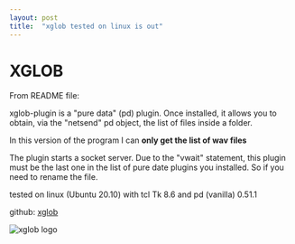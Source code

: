```yaml
---
layout: post
title:  "xglob tested on linux is out"
---
```


# XGLOB

From README file:

xglob-plugin is a "pure data" (pd) plugin. Once installed, it allows you to obtain, via the "netsend" pd object, the list of files inside a folder.

In this version of the program I can **only get the list of wav files**

The plugin starts a socket server. Due to the "vwait" statement, this plugin must be the last one in the list of pure date plugins you installed. So if you need to rename the file.

tested on linux (Ubuntu 20.10) with tcl Tk 8.6 and pd (vanilla) 0.51.1

github: [xglob](https://github.com/marrongiallo/xglob)

![xglob logo](/assets/xblog_logo.png)
